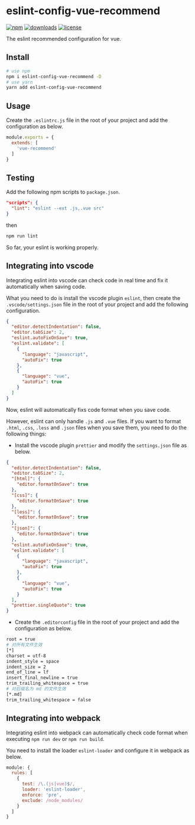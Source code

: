 # eslint-config-vue-recommend

[![npm][npm]][npm-url] 
[![downloads][downloads]][downloads-url]
[![license][license]][license-url]

The eslint recommended configuration for vue.

[npm]: https://img.shields.io/npm/v/eslint-config-vue-recommend.svg
[npm-url]: https://www.npmjs.com/package/eslint-config-vue-recommend
[downloads]: https://img.shields.io/npm/dm/eslint-config-vue-recommend.svg
[downloads-url]: https://npmcharts.com/compare/eslint-config-vue-recommend?minimal=true
[license]: https://img.shields.io/npm/l/eslint-config-vue-recommend.svg
[license-url]:https://github.com/git-onepixel/eslint-config-vue-recommend/blob/master/LICENSE

## Install

```bash
# use npm
npm i eslint-config-vue-recommend -D
# use yarn
yarn add eslint-config-vue-recommend
```

## Usage

Create the `.eslintrc.js` file in the root of your project and add the configuration as below.

```javascript
module.exports = {
  extends: [
    'vue-recommend'
  ]
}
```

## Testing
Add the following npm scripts to `package.json`.

```json
"scripts": {
  "lint": "eslint --ext .js,.vue src"
}
```

then

```bash
npm run lint
```
So far, your eslint is working properly.

## Integrating into vscode

Integrating eslint into vscode can check code in real time and fix it automatically when saving code.

What you need to do is install the vscode plugin `eslint`, then create the `.vscode/settings.json` file in the root of your project and add the following configuration.

```json
{
  "editor.detectIndentation": false,
  "editor.tabSize": 2,
  "eslint.autoFixOnSave": true,
  "eslint.validate": [
    {
      "language": "javascript",
      "autoFix": true
    },
    {
      "language": "vue",
      "autoFix": true
    }
  ]
}

```
Now, eslint will automatically fixs code format when you save code.

However, eslint can only handle `.js` and `.vue` files. If you want to format `.html`, `.css`, `.less` and `.json` files when you save them, you need to do the following things:

- Install the vscode plugin `prettier` and modify the `settings.json` file as below.

```json
{
  "editor.detectIndentation": false,
  "editor.tabSize": 2,
  "[html]": {
    "editor.formatOnSave": true
  },
  "[css]": {
    "editor.formatOnSave": true
  },
  "[less]": {
    "editor.formatOnSave": true
  },
  "[json]": {
    "editor.formatOnSave": true
  },
  "eslint.autoFixOnSave": true,
  "eslint.validate": [
    {
      "language": "javascript",
      "autoFix": true
    },
    {
      "language": "vue",
      "autoFix": true
    }
  ],
  "prettier.singleQuote": true
}
```

- Create the `.editorconfig` file in the root of your project and add the configuration as below.

```bash
root = true
# 对所有文件生效
[*] 
charset = utf-8
indent_style = space
indent_size = 2
end_of_line = lf
insert_final_newline = true
trim_trailing_whitespace = true
# 对后缀名为 md 的文件生效
[*.md] 
trim_trailing_whitespace = false
```

## Integrating into webpack

Integrating eslint into webpack can automatically check code format when executing `npm run dev` or `npm run build`.

You need to install the loader `eslint-loader` and configure it in webpack as below.

```javascript
module: {
  rules: [
    {
      test: /\.(js|vue)$/,
      loader: 'eslint-loader',
      enforce: 'pre',
      exclude: /node_modules/
    }
  ]
}

```